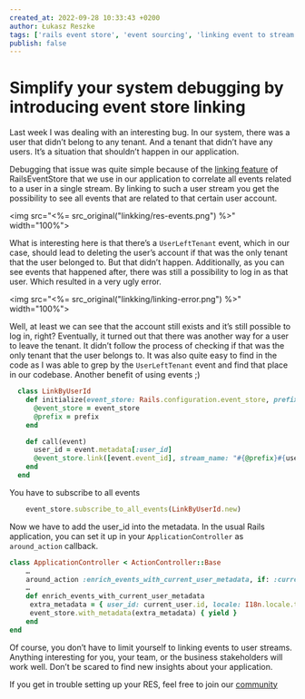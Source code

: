 ```yaml
---
created_at: 2022-09-28 10:33:43 +0200
author: Łukasz Reszke
tags: ['rails event store', 'event sourcing', 'linking event to stream']
publish: false
---
```


# Simplify your system debugging by introducing event store linking

Last week I was dealing with an interesting bug. In our system, there was a user that didn’t belong to any tenant. And a tenant that didn’t have any users. It’s a situation that shouldn’t happen in our application.

Debugging that issue was quite simple because of the [linking feature](https://railseventstore.org/docs/v2/link/) of RailsEventStore that we use in our application to correlate all events related to a user in a single stream. By linking to such a user stream you get the possibility to see all events that are related to that certain user account.

<img src="<%= src_original("linkking/res-events.png") %>" width="100%">

What is interesting here is that there’s a `UserLeftTenant` event, which in our case, should lead to deleting the user’s account if that was the only tenant that the user belonged to. But that didn’t happen. Additionally, as you can see events that happened after, there was still a possibility to log in as that user. Which resulted in a very ugly error.

<img src="<%= src_original("linkking/linking-error.png") %>" width="100%">

Well, at least we can see that the account still exists and it’s still possible to log in, right? Eventually, it turned out that there was another way for a user to leave the tenant. It didn’t follow the process of checking if that was the only tenant that the user belongs to. It was also quite easy to find in the code as I was able to grep by the `UserLeftTenant` event and find that place in our codebase. Another benefit of using events ;)

```ruby
  class LinkByUserId
    def initialize(event_store: Rails.configuration.event_store, prefix: "$by_user_id_")
      @event_store = event_store
      @prefix = prefix
    end

    def call(event)
      user_id = event.metadata[:user_id]
      @event_store.link([event.event_id], stream_name: "#{@prefix}#{user_id}") if user_id
    end
  end
```

You have to subscribe to all events
```ruby
    event_store.subscribe_to_all_events(LinkByUserId.new)
```

Now we have to add the user_id into the metadata.
In the usual Rails application, you can set it up in your `ApplicationController` as `around_action` callback.

```ruby
class ApplicationController < ActionController::Base
	…
	around_action :enrich_events_with_current_user_metadata, if: :current_user
	…
	def enrich_events_with_current_user_metadata
	 extra_metadata = { user_id: current_user.id, locale: I18n.locale.to_s }
	 event_store.with_metadata(extra_metadata) { yield }
	end
end
```

Of course, you don’t have to limit yourself to linking events to user streams. Anything interesting for you, your team, or the business stakeholders will work well. Don’t be scared to find new insights about your application.

If you get in trouble setting up your RES, feel free to join our [community](https://railseventstore.org/community/)
